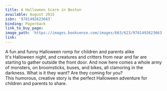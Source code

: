 ```yaml
---
title: A Halloween Scare in Boston
available: August 2015
isbn: '9781492623663'
binding: Paperback
link_to_buy_page:
image_path: 'https://images.booksense.com/images/663/623/9781492623663.jpg'
link:
---
```



A fun and funny Halloween romp for children and parents alike&nbsp;
<br>It's Halloween night, and creatures and critters from near and far are starting to gather outside the front door. And now here comes a whole army of monsters, on broomsticks, buses, and bikes, all clamoring in the darkness. What is it they want? Are they coming for you?&nbsp;
<br>This humorous, creative story is the perfect Halloween adventure for children and parents to share.